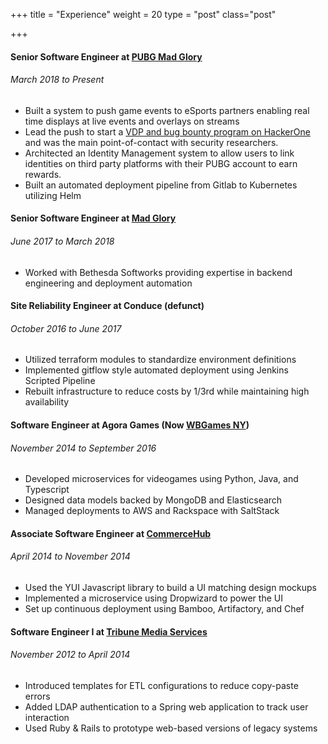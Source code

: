 +++
title = "Experience"
weight = 20
type = "post"
class="post"

+++

#### Senior Software Engineer at [PUBG Mad Glory](https://www.pubg.com)
###### March 2018 to Present

  - Built a system to push game events to eSports partners enabling real time displays at live events and overlays on streams
  - Lead the push to start a [VDP and bug bounty program on HackerOne](https://hackerone.com/pubg) and was the main point-of-contact with security researchers.
  - Architected an Identity Management system to allow users to link identities on third party platforms with their PUBG account to earn rewards.
  - Built an automated deployment pipeline from Gitlab to Kubernetes utilizing Helm


#### Senior Software Engineer at [Mad Glory](https://www.madglory.com)
###### June 2017 to March 2018

  - Worked with Bethesda Softworks providing expertise in backend engineering and deployment automation

#### Site Reliability Engineer at Conduce (defunct)
###### October 2016 to June 2017

  - Utilized terraform modules to standardize environment definitions
  - Implemented gitflow style automated deployment using Jenkins Scripted Pipeline
  - Rebuilt infrastructure to reduce costs by 1/3rd while maintaining high availability

#### Software Engineer at Agora Games (Now [WBGames NY](https://www.wbgamesny.com/))
###### November 2014 to September 2016

  - Developed microservices for videogames using Python, Java, and Typescript
  - Designed data models backed by MongoDB and Elasticsearch
  - Managed deployments to AWS and Rackspace with SaltStack

#### Associate Software Engineer at [CommerceHub](https://www.commercehub.com)
###### April 2014 to November 2014

  - Used the YUI Javascript library to build a UI matching design mockups
  - Implemented a microservice using Dropwizard to power the UI
  - Set up continuous deployment using Bamboo, Artifactory, and Chef

#### Software Engineer I at [Tribune Media Services](https://www.gracenote.com)
###### November 2012 to April 2014

  - Introduced templates for ETL configurations to reduce copy-paste errors
  - Added LDAP authentication to a Spring web application to track user interaction
  - Used Ruby & Rails to prototype web-based versions of legacy systems
